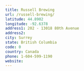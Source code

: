 ```yaml
---
title: Russell Brewing
url: /russell-brewing/
latitude: 44.8902
longitude: -92.6378
address1: 202 - 13018 80th Avenue
address2: 
city: Surrey
state: British Columbia
code: 0
country: Canada
phone: 1-604-599-1190
website: 
---
```



